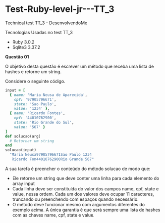 # Test-Ruby-level-jr---TT_3
Technical test TT_3 - DesenvolvendoMe

Tecnologias Usadas no test TT_3

* Ruby 3.0.2
* Sqlite3 3.37.2

**Questão 01**

O objetivo desta questão é escrever um método que receba uma lista de hashes e retorne um string.

Considere o seguinte código.
```ruby
input = [
  { name: 'Maria Neusa de Aparecida',
    cpf: '97905796671',
    state: 'Sao Paulo',
    value: '1234' },
  { name: 'Ricardo Fontes',
    cpf: '44010762900',
    state: 'Rio Grande do Sul',
    value: '567' }
]
def solucao(arg)
  # Retornar um string
end
solucao(input) 
  "Maria Neusa97905796671Sao Paulo 1234
   Ricardo Fon44010762900Rio Grande 567"
```

A sua tarefa é preencher o conteúdo do método solucao de modo que:

- Ele retorne um string que deve conter uma linha para cada elemento do array input
- Cada linha deve ser constituída do valor dos campos name, cpf, state e value, nessa ordem. Cada um dos valores deve ocupar 11
caracteres, truncando ou preenchendo com espaços quando necessário.
- O método deve funcionar mesmo com argumentos diferentes do exemplo acima. A única garantia é que será sempre uma lista de
hashes com as chaves name, cpf, state e value.